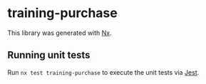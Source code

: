 # training-purchase

This library was generated with [Nx](https://nx.dev).

## Running unit tests

Run `nx test training-purchase` to execute the unit tests via [Jest](https://jestjs.io).
